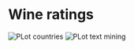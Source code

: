 # Wine ratings

![PLot countries](https://github.com/r0mymendez/R/blob/master/TidyTuesday/20190528-wine/plot1.jpg)
![PLot text mining](https://github.com/r0mymendez/R/blob/master/TidyTuesday/20190528-wine/plot2.jpg)
